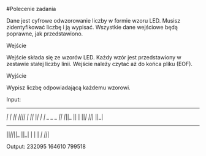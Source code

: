 #Polecenie zadania

Dane jest cyfrowe odwzorowanie liczby w formie wzoru LED. Musisz zidentyfikować liczbę i ją wypisać. Wszystkie dane wejściowe będą poprawne, jak przedstawiono.

Wejście

Wejście składa się ze wzorów LED. Każdy wzór jest przedstawiony w zestawie stałej liczby linii. Wejście należy czytać aż do końca pliku (EOF).

Wyjście

Wypisz liczbę odpowiadającą każdemu wzorowi.

Input:
 _  _  _  _  _  _ 
 _| _| _|| ||_||_ 
|_  _||_ |_|  | _|
    _     _     _ 
  ||_ |_||_   || |
  ||_|  ||_|  ||_|
 _  _  _  _     _ 
  ||_||_||_   ||_|
  |  |  | _|  ||_|


Output:
232095
164610
799518